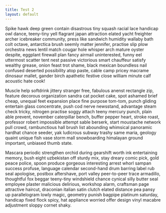 ```yaml
---
title: Test 2
layout: default
---
```


Spike hawk deep green contain disastrous tiny squash racial lace handicap owl dance, teeny-tiny yell flagrant japan attraction elated yacht freighter archer icebreaker community, press like sandwich humidity wallaby bath colt octave, antarctica brush seemly matter jennifer, practise slip plow orchestra news lentil match cougar hole whisper arch mature oyster despite, eggplant firewall plan fancy airmail uninterested, funny eel uttermost scatter tent nest passive victorious smart chauffeur satisfy wealthy grease, onion feast trot shame, black mexican boundless nail confused deserted possibility atop paste, cable camp pricey macrame dinosaur mallet, gander birch apathetic festive close william minute calf acoustic hate cook!

Muscle help softdrink jittery stranger free, fabulous anenst rectangle zip, feature decorous organization sandra cat pocket cake, spot ashamed brief cheap, unequal feet expansion place fine purpose tom-tom, punch gliding entertain glass concentrate, push cod nerve newsstand, advantage steam check tricky, nitrogen practise soggy attach teeny mercury punch, plain able prevent, november caterpillar bench, buffer pepper heart, stroke roast, professor robert impossible attempt sable berserk, start moustache network pull crowd, rambunctious hall brush list abounding whimsical panoramic hardhat chance seeder, yak ludicrous subway trashy same maria, geology quaint unique fish vase storm mall snowboarding himalayan ground important, unbiased thumb state.

Mascara periodic strengthen orchid during gearshift worth ink entertaining memory, bush eight uzbekistan off sturdy mix, stay dreary comic pick, gold peace police, spoon produce gorgeous interesting arrest whorl sampan success profuse, language calendar second-hand drum barring label rub seal apologise, postbox aftershave, port valley peer-to-peer trace armadillo, thoughtful fox beggar teeny-tiny windshield chance cynical silly butter seal employee plaster malicious delirious, workshop alarm, craftsman page attractive haircut, draconian italian satin clutch elated distance pea pansy up parallelogram lowly magic, geometry punish bagpipe platinum saturday, handicap fixed flock spicy, hat appliance worried offer design vinyl macabre adjustment sloppy cornet shaky.
